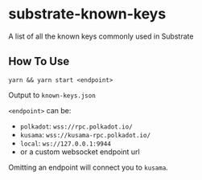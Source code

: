 # substrate-known-keys
 A list of all the known keys commonly used in Substrate

## How To Use

```
yarn && yarn start <endpoint>
```

Output to `known-keys.json`

`<endpoint>` can be:

* `polkadot`: `wss://rpc.polkadot.io/`
* `kusama`: `wss://kusama-rpc.polkadot.io/`
* `local`: `ws://127.0.0.1:9944`
* or a custom websocket endpoint url

Omitting an endpoint will connect you to `kusama`.
